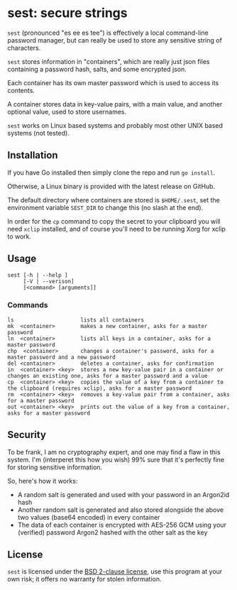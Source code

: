 # sest: secure strings
`sest` (pronounced "es ee es tee") is effectively a local command-line password manager, but can really be used to store any sensitive string of characters.

`sest` stores information in "containers", which are really just json files containing a password hash, salts, and some encrypted json.

Each container has its own master password which is used to access its contents.

A container stores data in key-value pairs, with a main value, and another optional value, used to store usernames.

`sest` works on Linux based systems and probably most other UNIX based systems (not tested).

## Installation
If you have Go installed then simply clone the repo and run `go install`.

Otherwise, a Linux binary is provided with the latest release on GitHub.

The default directory where containers are stored is `$HOME/.sest`, set the environment variable `SEST_DIR` to change this (no slash at the end).

In order for the `cp` command to copy the secret to your clipboard you will need `xclip` installed, and of course you'll need to be running Xorg for xclip to work.

## Usage
```
sest [-h | --help ] 
     [-V | --verison]
     [<command> [arguments]]
```

### Commands
```
ls                     lists all containers
mk  <container>        makes a new container, asks for a master password
ln  <container>        lists all keys in a container, asks for a master password
chp  <container>       changes a container's password, asks for a master password and a new password
del <container>        deletes a container, asks for confirmation
in  <container> <key>  stores a new key-value pair in a container or changes an existing one, asks for a master password and a value
cp  <container> <key>  copies the value of a key from a container to the clipboard (requires xclip), asks for a master password
rm  <container> <key>  removes a key-value pair from a container, asks for a master password
out <container> <key>  prints out the value of a key from a container, asks for a master password
```

## Security
To be frank, I am no cryptography expert, and one may find a flaw in this system. I'm (interperet this how you wish) 99% sure that it's perfectly fine for storing sensitive information.

So, here's how it works:
* A random salt is generated and used with your password in an Argon2id hash
* Another random salt is generated and also stored alongside the above two values (base64 encoded) in every container
* The data of each container is encrypted with AES-256 GCM using your (verified) password Argon2 hashed with the other salt as the key

## License
`sest` is licensed under the [BSD 2-clause license](https://github.com/tteeoo/sest/blob/master/LICENSE), use this program at your own risk; it offers no warranty for stolen information.
